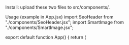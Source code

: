 Install: upload these two files to src/components/.

Usage (example in App.jsx)
import SeoHeader from "./components/SeoHeader.jsx";
import SmartImage from "./components/SmartImage.jsx";

export default function App() {
  return (
    <main className="container mx-auto px-6 py-6">
      <SeoHeader
        title="Kleihaus Ceramics — Tiles, Sanitaryware, Paints"
        subtitle="Tiles, sanitaryware and paints for homes and commercial projects across Kenya."
        hidden={false}
      />

      {/* Replace <img> with SmartImage for better SEO & performance */}
      {/*
      <SmartImage
        src="/images/og-cover.jpg"
        alt="Showroom display of ceramic wall and floor tiles with sanitaryware sets at Kleihaus Ceramics"
        width={1200}
        height={630}
        className="rounded-xl border"
      />
      */}
    </main>
  );
}

